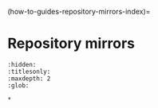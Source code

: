 (how-to-guides-repository-mirrors-index)=
# Repository mirrors

```{toctree}
:hidden:
:titlesonly:
:maxdepth: 2
:glob:

*